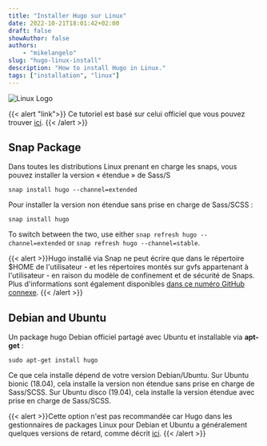 ```yaml
---
title: "Installer Hugo sur Linux"
date: 2022-10-21T18:01:42+02:00
draft: false
showAuthor: false
authors: 
    - "mikelangelo"
slug: "hugo-linux-install"
description: "How to install Hugo in Linux."
tags: ["installation", "linux"]
---
```


![Linux Logo](https://blog.webuphosting.com/wp-content/uploads/2018/04/linux-logo.png)

{{< alert "link">}}
Ce tutoriel est basé sur celui officiel que vous pouvez trouver [ici](https://gohugo.io/getting-started/installing/).
{{< /alert >}}

## Snap Package

Dans toutes les distributions Linux prenant en charge les snaps, vous pouvez installer la version « étendue » de Sass/S

```shell
snap install hugo --channel=extended
```
Pour installer la version non étendue sans prise en charge de Sass/SCSS :

```shell
snap install hugo
```

To switch between the two, use either `snap refresh hugo --channel=extended` or `snap refresh hugo --channel=stable`.

{{< alert >}}Hugo installé via Snap ne peut écrire que dans le répertoire $HOME de l'utilisateur - et les répertoires montés sur gvfs appartenant à l'utilisateur - en raison du modèle de confinement et de sécurité de Snaps. Plus d'informations sont également disponibles [dans ce numéro GitHub connexe](https://github.com/gohugoio/hugo/issues/3143).
{{< /alert >}} 

## Debian and Ubuntu

Un package hugo Debian officiel partagé avec Ubuntu et installable via **apt-get** :

```shell
sudo apt-get install hugo
```
Ce que cela installe dépend de votre version Debian/Ubuntu. Sur Ubuntu bionic (18.04), cela installe la version non étendue sans prise en charge de Sass/SCSS. Sur Ubuntu disco (19.04), cela installe la version étendue avec prise en charge de Sass/SCSS.

{{< alert >}}Cette option n'est pas recommandée car Hugo dans les gestionnaires de packages Linux pour Debian et Ubuntu a généralement quelques versions de retard, comme décrit [ici](https://github.com/gcushen/hugo-academic/issues/703/).
{{< /alert >}}








